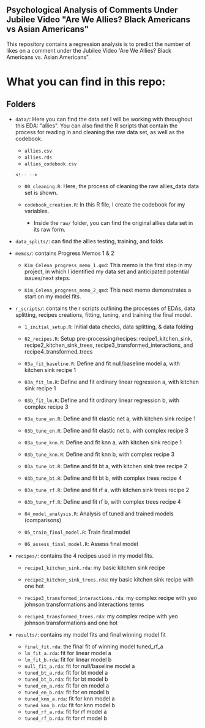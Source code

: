## Psychological Analysis of Comments Under Jubilee Video "Are We Allies? Black Americans vs Asian Americans"

This repository contains a regression analysis is to predict the number of likes on a comment under the Jubilee Video 'Are We Allies? Black Americans vs. Asian Americans".

# What you can find in this repo:

## Folders

-   `data/`: Here you can find the data set I will be working with throughout this EDA: "allies". You can also find the R scripts that contain the process for reading in and cleaning the raw data set, as well as the codebook.

    -   `allies.csv`
    -   `allies.rds`
    -   `allies_codebook.csv`

    ```{=html}
    <!-- -->
    ```
    -   `00_cleaning.R`: Here, the process of cleaning the raw allies_data data set is shown.

    -   `codebook_creation.R`: In this R file, I create the codebook for my variables.

        -   Inside the `raw/` folder, you can find the original allies data set in its raw form.

-   `data_splits/`: can find the allies testing, training, and folds

-   `memos/`: contains Progress Memos 1 & 2

    -   `Kim_Celena_progress_memo_1.qmd`: This memo is the first step in my project, in which I identified my data set and anticipated potential issues/next steps.

    -   `Kim_Celena_progress_memo_2_qmd`: This next memo demonstrates a start on my model fits.

-   `r_scripts/`: contains the r scripts outlining the processes of EDAs, data splitting, recipes creations, fitting, tuning, and training the final model.

    -   `1_initial_setup.R`: Initial data checks, data splitting, & data folding

    -   `02_recipes.R`: Setup pre-processing/recipes: recipe1_kitchen_sink, recipe2_kitchen_sink_trees, recipe3_transformed_interactions, and recipe4_transformed_trees

    -   `03a_fit_baseline.R`: Define and fit null/baseline model a, with kitchen sink recipe 1

    -   `03a_fit_lm.R`: Define and fit ordinary linear regression a, with kitchen sink recipe 1

    -   `03b_fit_lm.R`: Define and fit ordinary linear regression b, with complex recipe 3

    -   `03a_tune_en.R`: Define and fit elastic net a, with kitchen sink recipe 1

    -   `03b_tune_en.R`: Define and fit elastic net b, with complex recipe 3

    -   `03a_tune_knn.R`: Define and fit knn a, with kitchen sink recipe 1

    -   `03b_tune_knn.R`: Define and fit knn b, with complex recipe 3

    -   `03a_tune_bt.R`: Define and fit bt a, with kitchen sink tree recipe 2

    -   `03b_tune_bt.R`: Define and fit bt b, with complex trees recipe 4

    -   `03a_tune_rf.R`: Define and fit rf a, with kitchen sink trees recipe 2

    -   `03b_tune_rf.R`: Define and fit rf b, with complex trees recipe 4

    -   `04_model_analysis.R`: Analysis of tuned and trained models (comparisons)

    -   `05_train_final_model.R`: Train final model

    -   `06_assess_final_model.R`: Assess final model

-   `recipes/`: contains the 4 recipes used in my model fits.

    -   `recipe1_kitchen_sink.rda`: my basic kitchen sink recipe

    -   `recipe2_kitchen_sink_trees.rda`: my basic kitchen sink recipe with one hot

    -   `recipe3_transformed_interactions.rda`: my complex recipe with yeo johnson transformations and interactions terms

    -   `recipe4_transformed_trees.rda`: my complex recipe with yeo johnson transformations and one hot

-   `results/`: contains my model fits and final winning model fit

    -   `final_fit.rda`: the final fit of winning model tuned_rf_a
    -   `lm_fit_a.rda`: fit for linear model a
    -   `lm_fit_b.rda`: fit for linear model b
    -   `null_fit_a.rda`: fit for null/baseline model a
    -   `tuned_bt_a.rda`: fit for bt model a
    -   `tuned_bt_b.rda`: fit for bt model b
    -   `tuned_en_a.rda`: fit for en model a
    -   `tuned_en_b.rda`: fit for en model b
    -   `tuned_knn_a.rda`: fit for knn model a
    -   `tuned_knn_b.rda`: fit for knn model b
    -   `tuned_rf_a.rda`: fit for rf model a
    -   `tuned_rf_b.rda`: fit for rf model b
